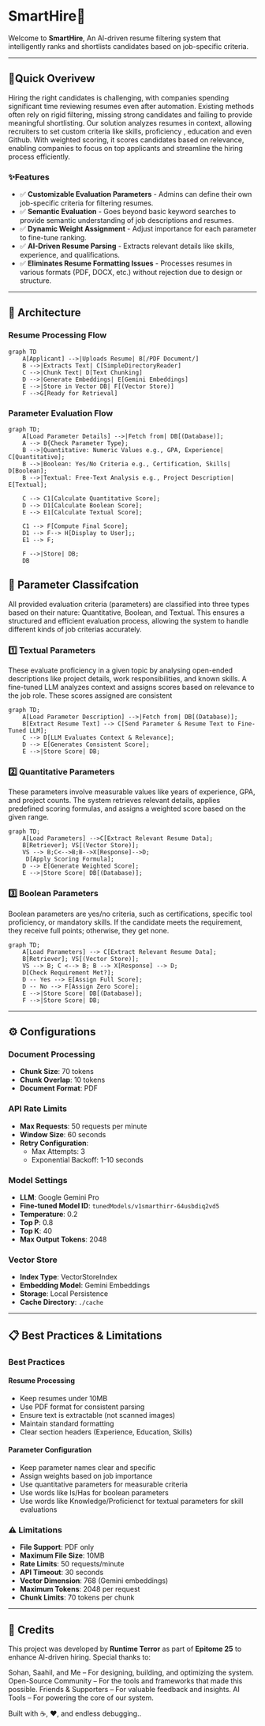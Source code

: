 # SmartHire🤖

Welcome to **SmartHire**, An AI-driven resume filtering system that intelligently ranks and shortlists candidates based on job-specific criteria. 

---

## 🌟Quick Overivew

  Hiring the right candidates is challenging, with companies spending significant time reviewing resumes even after automation. Existing methods often rely on rigid filtering, missing strong candidates and failing to provide meaningful shortlisting. Our solution analyzes resumes in context, allowing recruiters to set custom criteria like skills, proficiency , education and even Github. With weighted scoring, it scores candidates based on relevance, enabling companies to focus on top applicants and streamline the hiring process efficiently.

### ✨Features
- ✅ **Customizable Evaluation Parameters** - Admins can define their own job-specific criteria for filtering resumes.  
- ✅ **Semantic Evaluation** - Goes beyond basic keyword searches to provide semantic understanding of job descriptions and resumes. 
- ✅ **Dynamic Weight Assignment** - Adjust importance for each parameter to fine-tune ranking.  
- ✅ **AI-Driven Resume Parsing** - Extracts relevant details like skills, experience, and qualifications.  
- ✅ **Eliminates Resume Formatting Issues** - Processes resumes in various formats (PDF, DOCX, etc.) without rejection due to design or structure.  

---

## 🚀 Architecture

### Resume Processing Flow
```mermaid
graph TD
    A[Applicant] -->|Uploads Resume| B[/PDF Document/]
    B -->|Extracts Text| C[SimpleDirectoryReader]
    C -->|Chunk Text| D[Text Chunking]
    D -->|Generate Embeddings| E[Gemini Embeddings]
    E -->|Store in Vector DB| F[(Vector Store)]
    F -->G[Ready for Retrieval]
```
### Parameter Evaluation Flow
```mermaid
graph TD;
    A[Load Parameter Details] -->|Fetch from| DB[(Database)];
    A --> B{Check Parameter Type};
    B -->|Quantitative: Numeric Values e.g., GPA, Experience| C[Quantitative];
    B -->|Boolean: Yes/No Criteria e.g., Certification, Skills| D[Boolean];
    B -->|Textual: Free-Text Analysis e.g., Project Description| E[Textual];
    
    C --> C1[Calculate Quantitative Score];
    D --> D1[Calculate Boolean Score];
    E --> E1[Calculate Textual Score];

    C1 --> F[Compute Final Score];
    D1 --> F--> H[Display to User];;
    E1 --> F;

    F -->|Store| DB;
    DB 
```
## 🚀 Parameter Classifcation

All provided evaluation criteria (parameters) are classified into three types based on their nature: Quantitative, Boolean, and Textual. This ensures a structured and efficient evaluation process, allowing the system to handle different kinds of job criterias accurately.

### 1️⃣ Textual Parameters

These evaluate proficiency in a given topic by analysing  open-ended descriptions like project details, work responsibilities, and known skills. A fine-tuned LLM analyzes context and assigns scores based on relevance to the job role. These scores assigned are consistent

```mermaid
graph TD;
    A[Load Parameter Description] -->|Fetch from| DB[(Database)];
    B[Extract Resume Text] --> C[Send Parameter & Resume Text to Fine-Tuned LLM];
    C --> D[LLM Evaluates Context & Relevance];
    D --> E[Generates Consistent Score];
    E -->|Store Score| DB;
```  
### 2️⃣ Quantitative Parameters

These parameters involve measurable values like years of experience, GPA, and project counts. The system retrieves relevant details, applies predefined scoring formulas, and assigns a weighted score based on the given range.

```mermaid
graph TD;
    A[Load Parameters] -->C[Extract Relevant Resume Data];
    B[Retriever]; VS[(Vector Store)];
    VS --> B;C<-->B;B-->X[Response]-->D;
     D[Apply Scoring Formula];
    D --> E[Generate Weighted Score];
    E -->|Store Score| DB[(Database)];
```   
### 3️⃣ Boolean Parameters
Boolean parameters are yes/no criteria, such as certifications, specific tool proficiency, or mandatory skills. If the candidate meets the requirement, they receive full points; otherwise, they get none.

```mermaid
graph TD;
    A[Load Parameters] --> C[Extract Relevant Resume Data];
    B[Retriever]; VS[(Vector Store)];
    VS --> B; C <--> B; B --> X[Response] --> D;
    D[Check Requirement Met?];
    D -- Yes --> E[Assign Full Score];
    D -- No --> F[Assign Zero Score];
    E -->|Store Score| DB[(Database)];
    F -->|Store Score| DB;

``` 
---

## ⚙️ Configurations

### Document Processing
- **Chunk Size**: 70 tokens
- **Chunk Overlap**: 10 tokens
- **Document Format**: PDF 

### API Rate Limits
- **Max Requests**: 50 requests per minute
- **Window Size**: 60 seconds
- **Retry Configuration**:
  - Max Attempts: 3
  - Exponential Backoff: 1-10 seconds

### Model Settings
- **LLM**: Google Gemini Pro
- **Fine-tuned Model ID**: `tunedModels/v1smarthirr-64usbdiq2vd5`
- **Temperature**: 0.2
- **Top P**: 0.8
- **Top K**: 40
- **Max Output Tokens**: 2048

### Vector Store
- **Index Type**: VectorStoreIndex
- **Embedding Model**: Gemini Embeddings
- **Storage**: Local Persistence
- **Cache Directory**: `./cache`

---

## 📋 Best Practices & Limitations

### Best Practices

#### Resume Processing
- Keep resumes under 10MB
- Use PDF format for consistent parsing
- Ensure text is extractable (not scanned images)
- Maintain standard formatting
- Clear section headers (Experience, Education, Skills)

#### Parameter Configuration
- Keep parameter names clear and specific
- Assign weights based on job importance
- Use quantitative parameters for measurable criteria
- Use words like Is/Has for boolean parameters
- Use words like Knowledge/Proficienct for textual parameters
  for skill evaluations


### ⚠️ Limitations

- **File Support**: PDF only
- **Maximum File Size**: 10MB
- **Rate Limits**: 50 requests/minute
- **API Timeout**: 30 seconds
- **Vector Dimension**: 768 (Gemini embeddings)
- **Maximum Tokens**: 2048 per request
- **Chunk Limits**: 70 tokens per chunk

---

## 🙌 Credits

This project was developed by **Runtime Terror** as part of **Epitome 25** to enhance AI-driven hiring. Special thanks to:

Sohan, Saahil, and Me – For designing, building, and optimizing the system.
Open-Source Community – For the tools and frameworks that made this possible.
Friends & Supporters – For valuable feedback and insights.
AI Tools – For powering the core of our system.

Built with ☕, ❤️, and endless debugging..